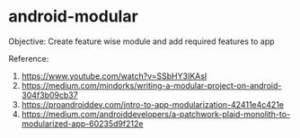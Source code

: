 # android-modular

Objective: Create feature wise module and add required features to app

Reference:

1. https://www.youtube.com/watch?v=SSbHY3IKAsI
2. https://medium.com/mindorks/writing-a-modular-project-on-android-304f3b09cb37
3. https://proandroiddev.com/intro-to-app-modularization-42411e4c421e
4. https://medium.com/androiddevelopers/a-patchwork-plaid-monolith-to-modularized-app-60235d9f212e
